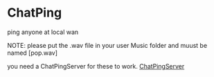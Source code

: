 # ChatPing
ping anyone at local wan

NOTE: please put the .wav file in your user Music folder and muust be named [pop.wav]

you need a ChatPingServer for these to work.
[ChatPingServer](https://github.com/JadGaming27/ChatPingServer)
